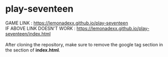# play-seventeen  

GAME LINK : https://lemonadexx.github.io/play-seventeen <br/>
IF ABOVE LINK DOESN'T WORK : https://lemonadexx.github.io/play-seventeen/index.html
<br/>
<br/>
After cloning the repository, make sure to remove the google tag section in the **<HEAD></HEAD>** section of __index.html__.
